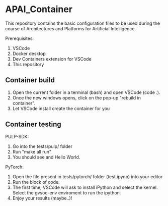# APAI_Container

This repository contains the basic configuration files to be used during the course of Architectures and Platforms for Artificial Intelligence.

Prerequisites:
1. VSCode
2. Docker desktop
3. Dev Containers extension for VSCode
4. This repository

## Container build

1. Open the current folder in a terminal (bash) and open VSCode (code .).
2. Once the new windows opens, click on the pop-up "rebuild in container".
3. Let VSCode install create the container for you

## Container testing

PULP-SDK: 
1. Go into the tests/pulp/ folder
2. Run "make all run"
3. You should see and Hello World.

PyTorch: 
1. Open the file present in tests/pytorch/ folder (test.ipynb) into your editor 
2. Run the block of code. 
3. The first time, VSCode will ask to install iPython and select the kernel. Select the gvsoc-env enviroment to run the ipython. 
4. Enjoy your results (maybe..)!

